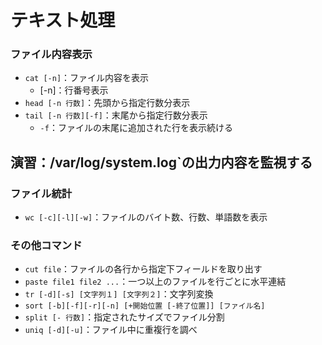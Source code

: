 # テキスト処理



### ファイル内容表示

- `cat [-n]`：ファイル内容を表示
  - [-n]：行番号表示
- `head [-n 行数]`：先頭から指定行数分表示
- `tail [-n 行数][-f]`：末尾から指定行数分表示
  - `-f`：ファイルの末尾に追加された行を表示続ける



## 演習：/var/log/system.log`の出力内容を監視する



### ファイル統計

- `wc [-c][-l][-w]`：ファイルのバイト数、行数、単語数を表示



### その他コマンド

- `cut file`：ファイルの各行から指定下フィールドを取り出す
- `paste file1 file2 ...`：一つ以上のファイルを行ごとに水平連結
- `tr [-d][-s] [文字列１] [文字列２]`：文字列変換
- `sort [-b][-f][-r][-n] [+開始位置 [-終了位置]] [ファイル名]`
- `split [- 行数]`：指定されたサイズでファイル分割
- `uniq [-d][-u]`：ファイル中に重複行を調べ
